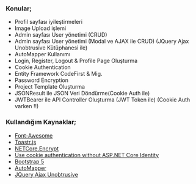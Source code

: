 ### Konular;
- Profil sayfası iyileştirmeleri
- Image Upload işlemi
- Admin sayfası User yönetimi (CRUD)
- Admin sayfası User yönetimi (Modal ve AJAX ile CRUD) (JQuery Ajax Unobtrusive Kütüphanesi ile)
- AutoMapper Kullanımı
- Login, Register, Logout & Profile Page Oluşturma 
- Cookie Authentication 
- Entity Framework CodeFirst & Mig. 
- Password Encryption 
- Project Template Oluşturma
- JSONResult ile JSON Veri Döndürme(Cookie Auth ile) 
- JWTBearer ile API Controller Oluşturma (JWT Token ile) (Cookie Auth varken !!)





### Kullandığım Kaynaklar;
- [Font-Awesome](https://fontawesome.com/icons)
- [Toastr.js](https://github.com/CodeSeven/toastr)
- [NETCore.Encrypt](https://github.com/myloveCc/NETCore.Encrypt)
- [Use cookie authentication without ASP.NET Core Identity](https://learn.microsoft.com/en-us/aspnet/core/security/authentication/cookie?view=aspnetcore-6.0)
- [Bootstrap 5](https://getbootstrap.com/docs/5.2/getting-started/introduction/)
- [AutoMapper](https://docs.automapper.org/en/latest/Getting-started.html)
- [JQuery Ajax Unobtrusive](https://www.learnrazorpages.com/razor-pages/ajax/unobtrusive-ajax)
